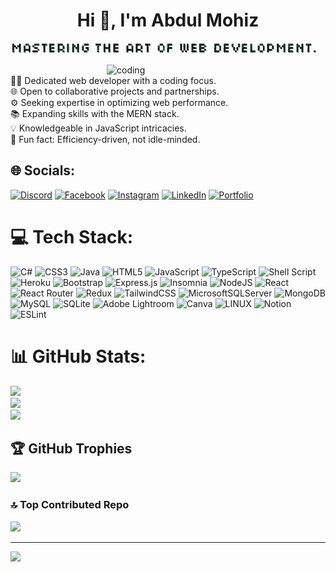 <h1 align="center">Hi 👋, I'm Abdul Mohiz</h1>
<p align="center">
  <img alt="Mastering art of Web Development" src="https://github.com/AbdulMohiz-01/AbdulMohiz-01/blob/main/lasst.gif">
</p>

<img align="right" alt="coding" width=350px src="https://user-images.githubusercontent.com/55389276/140866485-8fb1c876-9a8f-4d6a-98dc-08c4981eaf70.gif" >
<br>
👨‍💻 Dedicated web developer with a coding focus. <br>
🌐 Open to collaborative projects and partnerships. <br>
⚙️ Seeking expertise in optimizing web performance. <br>
📚 Expanding skills with the MERN stack. <br>
💡 Knowledgeable in JavaScript intricacies. <br>
🚀 Fun fact: Efficiency-driven, not idle-minded. 
<br>

## 🌐 Socials:
[![Discord](https://img.shields.io/badge/Discord-%237289DA.svg?logo=discord&logoColor=white)](https://discord.gg/abdulmohiz-01) [![Facebook](https://img.shields.io/badge/Facebook-%231877F2.svg?logo=Facebook&logoColor=white)](https://facebook.com/moiz2k2) [![Instagram](https://img.shields.io/badge/Instagram-%23E4405F.svg?logo=Instagram&logoColor=white)](https://instagram.com/moiz2k2) [![LinkedIn](https://img.shields.io/badge/LinkedIn-%230077B5.svg?logo=linkedin&logoColor=white)](https://linkedin.com/in/abdulmohiz01) [![Portfolio](https://img.shields.io/badge/Portfolio-%23E4405F.svg?logo=Portfolio&logoColor=white)](https://abdulmohiz.me)

# 💻 Tech Stack:
![C#](https://img.shields.io/badge/c%23-%23239120.svg?style=flat-square&logo=c-sharp&logoColor=white) ![CSS3](https://img.shields.io/badge/css3-%231572B6.svg?style=flat-square&logo=css3&logoColor=white) ![Java](https://img.shields.io/badge/java-%23ED8B00.svg?style=flat-square&logo=java&logoColor=white) ![HTML5](https://img.shields.io/badge/html5-%23E34F26.svg?style=flat-square&logo=html5&logoColor=white) ![JavaScript](https://img.shields.io/badge/javascript-%23323330.svg?style=flat-square&logo=javascript&logoColor=%23F7DF1E) ![TypeScript](https://img.shields.io/badge/typescript-%23007ACC.svg?style=flat-square&logo=typescript&logoColor=white) ![Shell Script](https://img.shields.io/badge/shell_script-%23121011.svg?style=flat-square&logo=gnu-bash&logoColor=white) ![Heroku](https://img.shields.io/badge/heroku-%23430098.svg?style=flat-square&logo=heroku&logoColor=white) ![Bootstrap](https://img.shields.io/badge/bootstrap-%23563D7C.svg?style=flat-square&logo=bootstrap&logoColor=white) ![Express.js](https://img.shields.io/badge/express.js-%23404d59.svg?style=flat-square&logo=express&logoColor=%2361DAFB) ![Insomnia](https://img.shields.io/badge/Insomnia-black?style=flat-square&logo=insomnia&logoColor=5849BE) ![NodeJS](https://img.shields.io/badge/node.js-6DA55F?style=flat-square&logo=node.js&logoColor=white) ![React](https://img.shields.io/badge/react-%2320232a.svg?style=flat-square&logo=react&logoColor=%2361DAFB) ![React Router](https://img.shields.io/badge/React_Router-CA4245?style=flat-square&logo=react-router&logoColor=white) ![Redux](https://img.shields.io/badge/redux-%23593d88.svg?style=flat-square&logo=redux&logoColor=white) ![TailwindCSS](https://img.shields.io/badge/tailwindcss-%2338B2AC.svg?style=flat-square&logo=tailwind-css&logoColor=white) ![MicrosoftSQLServer](https://img.shields.io/badge/Microsoft%20SQL%20Sever-CC2927?style=flat-square&logo=microsoft%20sql%20server&logoColor=white) ![MongoDB](https://img.shields.io/badge/MongoDB-%234ea94b.svg?style=flat-square&logo=mongodb&logoColor=white) ![MySQL](https://img.shields.io/badge/mysql-%2300f.svg?style=flat-square&logo=mysql&logoColor=white) ![SQLite](https://img.shields.io/badge/sqlite-%2307405e.svg?style=flat-square&logo=sqlite&logoColor=white) ![Adobe Lightroom](https://img.shields.io/badge/Adobe%20Lightroom-31A8FF.svg?style=flat-square&logo=Adobe%20Lightroom&logoColor=white) ![Canva](https://img.shields.io/badge/Canva-%2300C4CC.svg?style=flat-square&logo=Canva&logoColor=white) 	![LINUX](https://img.shields.io/badge/Linux-FCC624?style=flat-square&logo=linux&logoColor=black) ![Notion](https://img.shields.io/badge/Notion-%23000000.svg?style=flat-square&logo=notion&logoColor=white) ![ESLint](https://img.shields.io/badge/ESLint-4B3263?style=flat-square&logo=eslint&logoColor=white)
# 📊 GitHub Stats:
![](https://github-readme-stats.vercel.app/api?username=AbdulMohiz-01&theme=radical&hide_border=false&include_all_commits=true&count_private=true)<br/>
![](https://github-readme-streak-stats.herokuapp.com/?user=AbdulMohiz-01&theme=radical&hide_border=false)<br/>
![](https://github-readme-stats.vercel.app/api/top-langs/?username=AbdulMohiz-01&theme=radical&hide_border=false&include_all_commits=true&count_private=true&layout=compact)

## 🏆 GitHub Trophies
![](https://github-profile-trophy.vercel.app/?username=AbdulMohiz-01&theme=radical&no-frame=false&no-bg=false&margin-w=4)

### 🔝 Top Contributed Repo
![](https://github-contributor-stats.vercel.app/api?username=AbdulMohiz-01&limit=5&theme=radical&combine_all_yearly_contributions=true)


---
[![](https://visitcount.itsvg.in/api?id=AbdulMohiz-01&icon=2&color=0)](https://visitcount.itsvg.in)

<!-- Proudly created with GPRM ( https://gprm.itsvg.in ) -->
